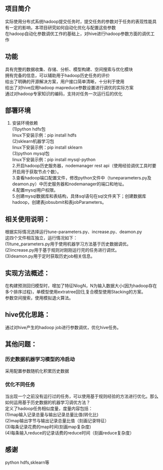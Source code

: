 ## 项目简介 <br>
实际使用分布式系统hadoop提交任务时，提交任务的参数对于任务的表现性能具有一定的影响，本项目研究如何自动化优化与配置这些参数<br>
在hadoop自动化参数调优工作的基础上，对hive进行hadoop参数方面的调优工作<br>
## 功能<br>
具有完整的数据收集、存储、分析、模型构建、空间搜索与优化模块<br>
拥有完备的信息，可以辅助用于hadoop历史任务的评价<br>
给出了明确的开源解决方案，用户接口简单清晰，十分利于使用<br>
给出了对hive应用hadoop mapreduce参数设置进行调优的实际方案<br>
通过对hadoop专家知识的编码，支持对任务一次运行后的优化<br>

## 部署环境<br>
1. 安装环境依赖<br>
(1)python hdfs包<br>
linux下安装示例：pip install hdfs<br>
(2)sklearn机器学习包<br>
linux下安装示例：pip install sklearn<br>
(3)python mysql包<br>
linux下安装示例：pip install mysql-python<br>
2.开启hadoop历史服务器，nodemanager rest api（使用经验调优工具时要开启用于获取节点个数）。<br>
3.查看hadoop端口配置文件，修改python文件中（tuneparameters.py及deamon.py）中历史服务器和nodemanager的端口和地址。<br>
4.配置mysql用户权限。<br>
5.创建mysql数据库和表结构，具体sql语句在sql文件夹下；创建数据库hadoop，创建表jobsubmit和表jobParameters。<br>
## 相关使用说明：<br>
根据实际情况选择运行tune-parameters.py、increase.py、deamon.py<br>
这四个文件相互独立，运行情况如下：<br>
(1)tune_parameters.py用于使用机器学习方法基于历史数据调优。<br>
(2)increase.py用于基于规则对刚刚运行完的任务进行调优。<br>
(3)deamon.py用于定时获取历史job相关信息。<br>

## 实现方法概述：<br>
在构建预测回归模型时，增加了特征NlogN，N为输入数据大小(因为hadoop存在多个排序过程)，单模型使用extratree回归,复合模型使用Stacking的方案。 <br>
参数空间搜索，使用模拟退火算法。<br>

## hive优化思路：<br>
通过对hive产生的hadoop job进行参数调优，优化hive任务。

## 其他问题：<br>
### 历史数据机器学习模型的冷启动
采用配置参数随机化积累历史数据
### 优化不同任务
当出现一个之前没有运行过的任务，可以使用基于规则经验的方法进行优化。那么如何运用基于历史数据的机器学习调优方法？<br>
定义了hadoop任务相似度量，度量内容包括：<br>
(1)map输入记录总量与输出记录总量比值(转化比)<br>
(2)map输出字节与输出记录总量比值（刻画记录特征）<br>
(3)每条记录花费的map时间(刻画map复杂度)<br>
(4)每条输入reduce的记录话费的reduce时间（刻画reduce复杂度）<br>

## 感谢<br>
python hdfs,sklearn等
